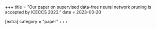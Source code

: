 +++
title = "Our paper on supervised data-free neural network pruning is accepted by ICECCS 2023."
date = 2023-03-20

[extra]
category = "paper"
+++
